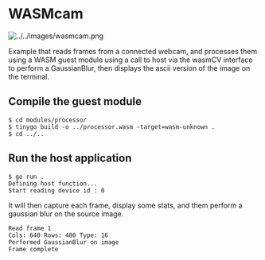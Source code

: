 # WASMcam

![../../images/wasmcam.png](../../images/wasmcam.png)

Example that reads frames from a connected webcam, and processes them using a WASM guest module using a call to host via the wasmCV interface to perform a GaussianBlur, then displays the ascii version of the image on the terminal.

## Compile the guest module

```shell
$ cd modules/processor
$ tinygo build -o ../processor.wasm -target=wasm-unknown .
$ cd ../..
```

## Run the host application

```shell
$ go run .
Defining host function...
Start reading device id : 0
```

It will then capture each frame, display some stats, and them perform a gaussian blur on the source image.

```shell
Read frame 1
Cols: 640 Rows: 480 Type: 16
Performed GaussianBlur on image
Frame complete
```
